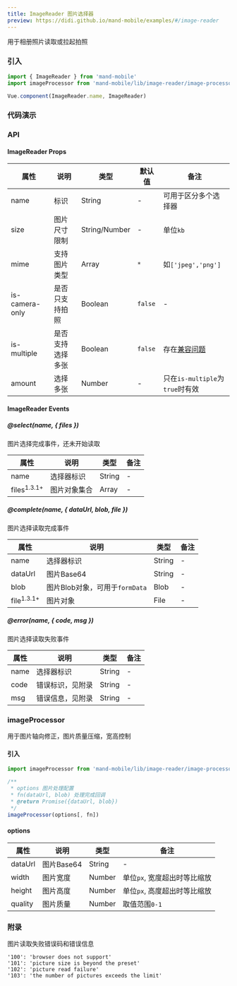 ```yaml
---
title: ImageReader 图片选择器
preview: https://didi.github.io/mand-mobile/examples/#/image-reader
---
```


用于相册照片读取或拉起拍照

### 引入

```javascript
import { ImageReader } from 'mand-mobile'
import imageProcessor from 'mand-mobile/lib/image-reader/image-processor' // 图片处理插件，用法参考#imageProcessor

Vue.component(ImageReader.name, ImageReader)
```

### 代码演示
<!-- DEMO -->

### API

#### ImageReader Props
|属性 | 说明 | 类型 | 默认值 | 备注|
|----|-----|------|------|------|
|name|标识|String|-|可用于区分多个选择器|
|size|图片尺寸限制|String/Number|-|单位`kb`|
|mime|支持图片类型|Array|`*`|如`['jpeg','png']`|
|is-camera-only|是否只支持拍照|Boolean|`false`|-|
|is-multiple|是否支持选择多张|Boolean|`false`|存在[兼容问题](https://caniuse.com/#feat=input-file-multiple)|
|amount|选择多张|Number|-|只在`is-multiple`为`true`时有效|

#### ImageReader Events

##### @select(name, { files })
图片选择完成事件，还未开始读取

|属性 | 说明 | 类型| 备注|
|-----|-----|-----|-----|
|name|选择器标识|String|-|
|files<sup class="version-after">1.3.1+</sup>|图片对象集合|Array<File>|-|

##### @complete(name, { dataUrl, blob, file })
图片选择读取完成事件

|属性 | 说明 | 类型| 备注|
|-----|-----|-----|-----|
|name|选择器标识|String|-|
|dataUrl|图片Base64|String|-|
|blob|图片Blob对象，可用于`formData`|Blob|-|
|file<sup class="version-after">1.3.1+</sup>|图片对象|File|-|

##### @error(name, { code, msg })
图片选择读取失败事件

|属性 | 说明 | 类型| 备注|
|-----|-----|-----|-----|
|name|选择器标识|String|-|
|code|错误标识，见附录|String|-|
|msg|错误信息，见附录|String|-|

### imageProcessor

用于图片轴向修正，图片质量压缩，宽高控制

#### 引入

```javascript
import imageProcessor from 'mand-mobile/lib/image-reader/image-processor'

/**
 * options 图片处理配置
 * fn(dataUrl, blob) 处理完成回调
 * @return Promise({dataUrl, blob})
 */
imageProcessor(options[, fn])

```

#### options

|属性 | 说明 | 类型| 备注|
|-----|-----|-----|-----|
|dataUrl|图片Base64|String|-|
|width|图片宽度|Number|单位`px`, 宽度超出时等比缩放|
|height|图片高度|Number|单位`px`, 高度超出时等比缩放|
|quality|图片质量|Number|取值范围`0-1`|

### 附录
图片读取失败错误码和错误信息

```
'100': 'browser does not support'
'101': 'picture size is beyond the preset'
'102': 'picture read failure'
'103': 'the number of pictures exceeds the limit'
```
